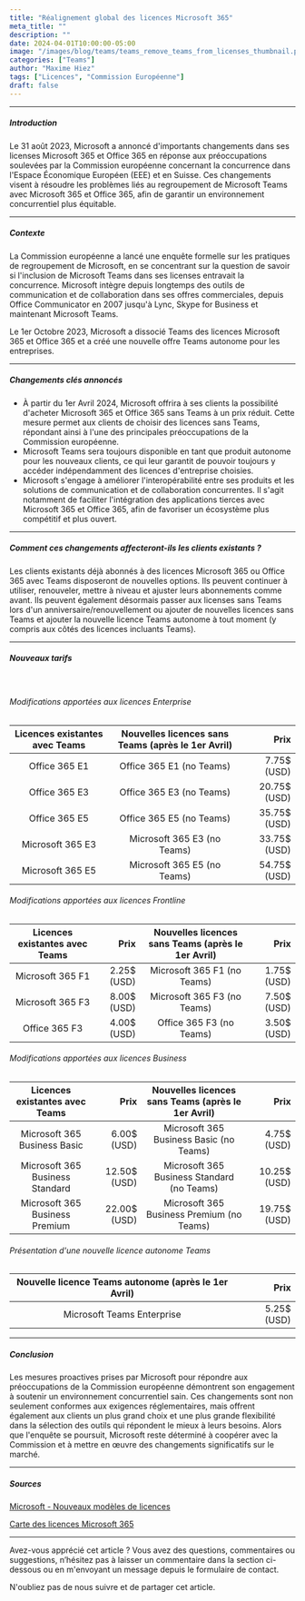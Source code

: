 ```yaml
---
title: "Réalignement global des licences Microsoft 365"
meta_title: ""
description: ""
date: 2024-04-01T10:00:00-05:00
image: "/images/blog/teams/teams_remove_teams_from_licenses_thumbnail.png"
categories: ["Teams"]
author: "Maxime Hiez"
tags: ["Licences", "Commission Européenne"]
draft: false
---
```

---

##### Introduction
Le 31 août 2023, Microsoft a annoncé d'importants changements dans ses licenses Microsoft 365 et Office 365 en réponse aux préoccupations soulevées par la Commission européenne concernant la concurrence dans l'Espace Économique Européen (EEE) et en Suisse. Ces changements visent à résoudre les problèmes liés au regroupement de Microsoft Teams avec Microsoft 365 et Office 365, afin de garantir un environnement concurrentiel plus équitable.

---

##### Contexte
La Commission européenne a lancé une enquête formelle sur les pratiques de regroupement de Microsoft, en se concentrant sur la question de savoir si l'inclusion de Microsoft Teams dans ses licenses entravait la concurrence. Microsoft intègre depuis longtemps des outils de communication et de collaboration dans ses offres commerciales, depuis Office Communicator en 2007 jusqu'à Lync, Skype for Business et maintenant Microsoft Teams.

Le 1er Octobre 2023, Microsoft a dissocié Teams des licences Microsoft 365 et Office 365 et a créé une nouvelle offre Teams autonome pour les entreprises.

---

##### Changements clés annoncés
- À partir du 1er Avril 2024, Microsoft offrira à ses clients la possibilité d'acheter Microsoft 365 et Office 365 sans Teams à un prix réduit. Cette mesure permet aux clients de choisir des licences sans Teams, répondant ainsi à l'une des principales préoccupations de la Commission européenne.
- Microsoft Teams sera toujours disponible en tant que produit autonome pour les nouveaux clients, ce qui leur garantit de pouvoir toujours y accéder indépendamment des licences d'entreprise choisies.
- Microsoft s'engage à améliorer l'interopérabilité entre ses produits et les solutions de communication et de collaboration concurrentes. Il s'agit notamment de faciliter l'intégration des applications tierces avec Microsoft 365 et Office 365, afin de favoriser un écosystème plus compétitif et plus ouvert.

---

##### Comment ces changements affecteront-ils les clients existants ?
Les clients existants déjà abonnés à des licences Microsoft 365 ou Office 365 avec Teams disposeront de nouvelles options. Ils peuvent continuer à utiliser, renouveler, mettre à niveau et ajuster leurs abonnements comme avant. Ils peuvent également désormais passer aux licenses sans Teams lors d'un anniversaire/renouvellement ou ajouter de nouvelles licences sans Teams et ajouter la nouvelle licence Teams autonome à tout moment (y compris aux côtés des licences incluants Teams).

---

##### Nouveaux tarifs

<br/>

###### Modifications apportées aux licences Enterprise
|    Licences existantes avec Teams    |    Nouvelles licences sans Teams (après le 1er Avril)    |     Prix      |
| :----------------------------------: | :------------------------------------------------------: | ------------: |
| Office 365 E1                        | Office 365 E1 (no Teams)                                 | 7.75$ (USD)   |
| Office 365 E3                        | Office 365 E3 (no Teams)                                 | 20.75$ (USD)  |
| Office 365 E5                        | Office 365 E5 (no Teams)                                 | 35.75$ (USD)  |
| Microsoft 365 E3                     | Microsoft 365 E3 (no Teams)                              | 33.75$ (USD)  |
| Microsoft 365 E5                     | Microsoft 365 E5 (no Teams)                              | 54.75$ (USD)  |

###### Modifications apportées aux licences Frontline
|    Licences existantes avec Teams    |     Prix      |    Nouvelles licences sans Teams (après le 1er Avril)    |     Prix      |
| :----------------------------------: | ------------: | :------------------------------------------------------: | ------------: |
| Microsoft 365 F1                     | 2.25$ (USD)   | Microsoft 365 F1 (no Teams)                              | 1.75$ (USD)   |
| Microsoft 365 F3                     | 8.00$ (USD)   | Microsoft 365 F3 (no Teams)                              | 7.50$ (USD)   |
| Office 365 F3                        | 4.00$ (USD)   | Office 365 F3 (no Teams)                                 | 3.50$ (USD)   |

###### Modifications apportées aux licences Business
|    Licences existantes avec Teams    |     Prix      |    Nouvelles licences sans Teams (après le 1er Avril)    |     Prix      |
| :----------------------------------: | ------------: | :------------------------------------------------------: | ------------: |
| Microsoft 365 Business Basic         | 6.00$ (USD)   | Microsoft 365 Business Basic (no Teams)                  | 4.75$ (USD)   |
| Microsoft 365 Business Standard​      | 12.50$ (USD)  | Microsoft 365 Business Standard​ (no Teams)               | 10.25$ (USD)  |
| Microsoft 365 Business Premium       | 22.00$ (USD)  | Microsoft 365 Business Premium (no Teams)                | 19.75$ (USD)  |

###### Présentation d'une nouvelle licence autonome Teams
|    Nouvelle licence Teams autonome (après le 1er Avril)    |     Prix      |
| :--------------------------------------------------------: | ------------: |
| Microsoft Teams Enterprise                                 | 5.25$ (USD)   |

---

##### Conclusion
Les mesures proactives prises par Microsoft pour répondre aux préoccupations de la Commission européenne démontrent son engagement à soutenir un environnement concurrentiel sain. Ces changements sont non seulement conformes aux exigences réglementaires, mais offrent également aux clients un plus grand choix et une plus grande flexibilité dans la sélection des outils qui répondent le mieux à leurs besoins. Alors que l'enquête se poursuit, Microsoft reste déterminé à coopérer avec la Commission et à mettre en œuvre des changements significatifs sur le marché.

---

##### Sources
[Microsoft - Nouveaux modèles de licences](https://www.microsoft.com/en-us/licensing/news/Microsoft365-Teams-WW?oneroute=true)

[Carte des licences Microsoft 365](https://m365maps.com)

---


Avez-vous apprécié cet article ? Vous avez des questions, commentaires ou suggestions, n’hésitez pas à laisser un commentaire dans la section ci-dessous ou en m'envoyant un message depuis le formulaire de contact.

N'oubliez pas de nous suivre et de partager cet article.